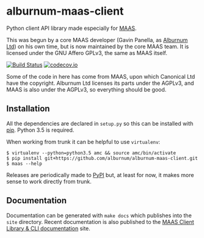 # alburnum-maas-client

Python client API library made especially for [MAAS][1].

This was begun by a core MAAS developer (Gavin Panella, as
[Alburnum Ltd](http://alburnum.io/)) on his own time, but is now
maintained by the core MAAS team. It is licensed under the GNU Affero
GPLv3, the same as MAAS itself.

[![Build Status](https://travis-ci.org/alburnum/alburnum-maas-client.svg?branch=master)](https://travis-ci.org/alburnum/alburnum-maas-client)
[![codecov.io](https://codecov.io/github/alburnum/alburnum-maas-client/coverage.svg?branch=master)](https://codecov.io/github/alburnum/alburnum-maas-client?branch=master)

Some of the code in here has come from MAAS, upon which Canonical Ltd
have the copyright. Alburnum Ltd licenses its parts under the AGPLv3,
and MAAS is also under the AGPLv3, so everything should be good.


## Installation

All the dependencies are declared in `setup.py` so this can be installed
with [pip](https://pip.pypa.io/). Python 3.5 is required.

When working from trunk it can be helpful to use `virtualenv`:

    $ virtualenv --python=python3.5 amc && source amc/bin/activate
    $ pip install git+https://github.com/alburnum/alburnum-maas-client.git
    $ maas --help

Releases are periodically made to [PyPI](https://pypi.python.org/) but,
at least for now, it makes more sense to work directly from trunk.


## Documentation

Documentation can be generated with `make docs` which publishes into the
`site` directory. Recent documentation is also published to the
[MAAS Client Library & CLI documentation][2] site.


[1]: https://maas.ubuntu.com/
[2]: http://alburnum.github.io/alburnum-maas-client/
